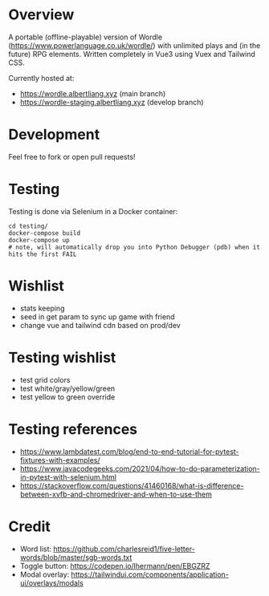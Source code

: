 # Overview

A portable (offline-playable) version of Wordle (https://www.powerlanguage.co.uk/wordle/) with unlimited plays and (in the future) RPG elements.  Written completely in Vue3 using Vuex and Tailwind CSS.

Currently hosted at:
- https://wordle.albertliang.xyz (main branch)
- https://wordle-staging.albertliang.xyz (develop branch)

# Development

Feel free to fork or open pull requests!

# Testing

Testing is done via Selenium in a Docker container:

```
cd testing/
docker-compose build
docker-compose up
# note, will automatically drop you into Python Debugger (pdb) when it hits the first FAIL
```

# Wishlist

- stats keeping
- seed in get param to sync up game with friend
- change vue and tailwind cdn based on prod/dev

# Testing wishlist

- test grid colors
- test white/gray/yellow/green
- test yellow to green override

# Testing references

- https://www.lambdatest.com/blog/end-to-end-tutorial-for-pytest-fixtures-with-examples/
- https://www.javacodegeeks.com/2021/04/how-to-do-parameterization-in-pytest-with-selenium.html
- https://stackoverflow.com/questions/41460168/what-is-difference-between-xvfb-and-chromedriver-and-when-to-use-them

# Credit

- Word list: https://github.com/charlesreid1/five-letter-words/blob/master/sgb-words.txt
- Toggle button: https://codepen.io/lhermann/pen/EBGZRZ
- Modal overlay: https://tailwindui.com/components/application-ui/overlays/modals

